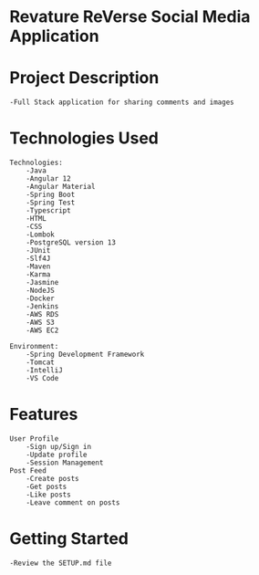 # Revature ReVerse Social Media Application

# Project Description
    -Full Stack application for sharing comments and images 

# Technologies Used
    Technologies:
        -Java 
        -Angular 12
        -Angular Material
        -Spring Boot
        -Spring Test
        -Typescript
        -HTML
        -CSS
        -Lombok
        -PostgreSQL version 13
        -JUnit
        -Slf4J
        -Maven
        -Karma
        -Jasmine
        -NodeJS
        -Docker
        -Jenkins
        -AWS RDS
        -AWS S3
        -AWS EC2

    Environment:
        -Spring Development Framework
        -Tomcat
        -IntelliJ
        -VS Code

# Features
    User Profile
        -Sign up/Sign in 
        -Update profile
        -Session Management
    Post Feed
        -Create posts
        -Get posts
        -Like posts
        -Leave comment on posts

# Getting Started

    -Review the SETUP.md file
